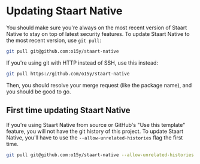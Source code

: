 # Updating Staart Native

You should make sure you're always on the most recent version of Staart Native to stay on top of latest security features. To update Staart Native to the most recent version, use `git pull`:

```bash
git pull git@github.com:o15y/staart-native
```

If you're using git with HTTP instead of SSH, use this instead:

```bash
git pull https://github.com/o15y/staart-native
```

Then, you should resolve your merge request (like the package name), and you should be good to go.

## First time updating Staart Native

If you're using Staart Native from source or GitHub's "Use this template" feature, you will not have the git history of this project. To update Staart Native, you'll have to use the `--allow-unrelated-histories` flag the first time.

```bash
git pull git@github.com:o15y/staart-native --allow-unrelated-histories
```
